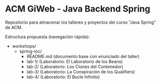 # ACM GiWeb - Java Backend Spring

Repositorio para almacenar los talleres y proyectos del curso "Java Spring" de ACM.

Estructura propuesta (navegación rápida):
- workshops/
  - spring-ioc/
    - README.md  (documento base con enunciado del taller)
    - lab-1/  (Laboratorio: El Laboratorio de los Beans)
    - lab-2/  (Laboratorio: Los Clones del Contenedor)
    - lab-3/  (Laboratorio: La Conspiración de los Qualifiers)
    - lab-4/  (Laboratorio: El Bucle Infinito)
